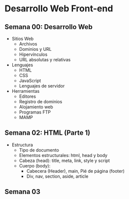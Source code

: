 # Desarrollo Web Front-end

## Semana 00: Desarrollo Web

- Sitios Web
  - Archivos
  - Dominios y URL
  - Hipervínculos
  - URL absolutas y relativas
- Lenguajes
  - HTML
  - CSS
  - JavaScript
  - Lenguajes de servidor
- Herramientas
  - Editores
  - Registro de dominios
  - Alojamiento web
  - Programas FTP
  - MAMP

## Semana 02: HTML (Parte 1)
- Estructura
  - Tipo de documento
  - Elementos estructurales: html, head y body
  - Cabeza (head): title, meta, link, style y script
  - Cuerpo (body):
    - Cabecera (Header), main, Pié de página (footer)
    - Div, nav, section, aside, article
## Semana 03
